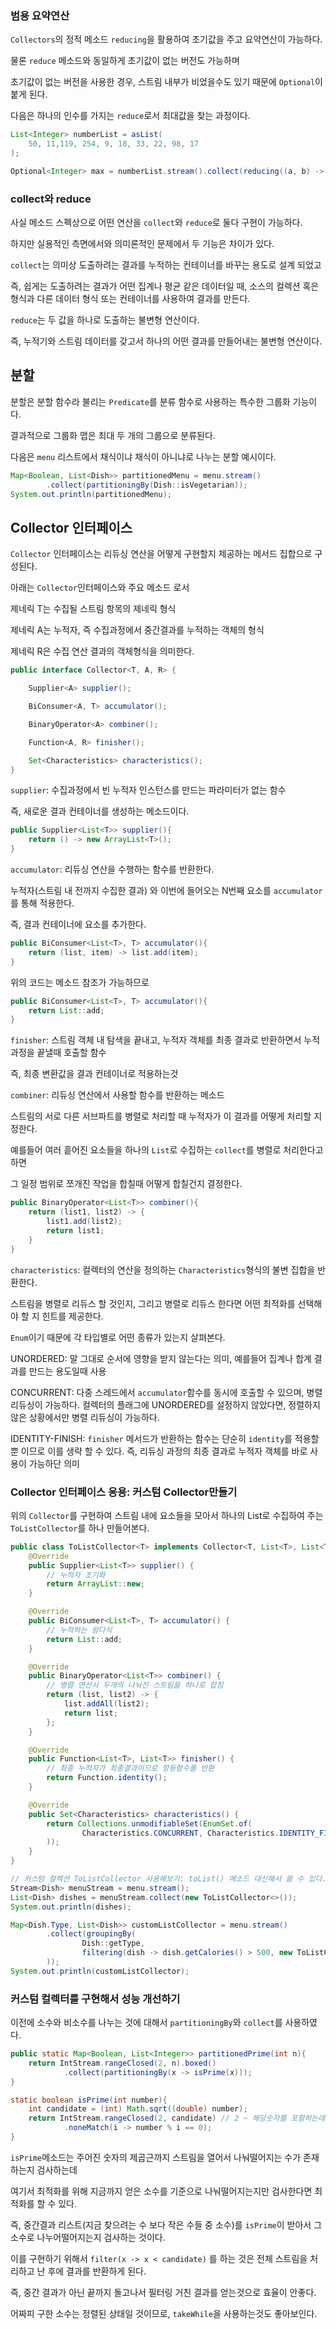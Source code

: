 ### 범용 요약연산

`Collectors`의 정적 메소드 `reducing`을 활용하여 초기값을 주고 요약연산이 가능하다.

물론 `reduce` 메소드와 동일하게 초기값이 없는 버전도 가능하며

초기값이 없는 버전을 사용한 경우, 스트림 내부가 비었을수도 있기 때문에 `Optional`이 붙게 된다. 

다음은 하나의 인수를 가지는 `reduce`로서 최대값을 찾는 과정이다.

```java
List<Integer> numberList = asList(
    50, 11,119, 254, 9, 18, 33, 22, 98, 17
);

Optional<Integer> max = numberList.stream().collect(reducing((a, b) -> b - a));
```

### collect와 reduce

사실 메소드 스펙상으로 어떤 연산을 `collect`와  `reduce`로 둘다 구현이 가능하다.

하지만 실용적인 측면에서와 의미론적인 문제에서 두 기능은 차이가 있다.

`collect`는 의미상 도출하려는 결과를 누적하는 컨테이너를 바꾸는 용도로 설계 되었고

즉, 쉽게는 도출하려는 결과가 어떤 집계나 평균 같은 데이터일 때, 소스의 컬렉션 혹은 형식과 다른 데이터 형식 또는 컨테이너를 사용하여 결과를 만든다.

`reduce`는 두 값을 하나로 도출하는 불변형 연산이다.

즉, 누적기와 스트림 데이터를 갖고서 하나의 어떤 결과를 만들어내는 불변형 연산이다.

## 분할

분할은 분할 함수라 불리는 `Predicate`를 분류 함수로 사용하는 특수한 그룹화 기능이다.

결과적으로 그룹화 맵은 최대 두 개의 그룹으로 분류된다.

다음은 `menu` 리스트에서 채식이냐 채식이 아니냐로 나누는 분할 예시이다.

```java
Map<Boolean, List<Dish>> partitionedMenu = menu.stream()
        .collect(partitioningBy(Dish::isVegetarian));
System.out.println(partitionedMenu);
```

## Collector 인터페이스 

`Collector` 인터페이스는 리듀싱 연산을 어떻게 구현할지 제공하는 메서드 집합으로 구성된다.

아래는 `Collector`인터페이스와 주요 메소드 로서

제네릭 T는 수집될 스트림 항목의 제네릭 형식

제네릭 A는 누적자, 즉 수집과정에서 중간결과를 누적하는 객체의 형식

제네릭 R은 수집 연산 결과의 객체형식을 의미한다.

```java
public interface Collector<T, A, R> {

    Supplier<A> supplier();

    BiConsumer<A, T> accumulator();

    BinaryOperator<A> combiner();

    Function<A, R> finisher();

    Set<Characteristics> characteristics();
}
```

`supplier`: 수집과정에서 빈 누적자 인스턴스를 만드는 파라미터가 없는 함수

즉, 새로운 결과 컨테이너를 생성하는 메소드이다.

```java
public Supplier<List<T>> supplier(){
    return () -> new ArrayList<T>();
}
```

`accumulator`: 리듀싱 연산을 수행하는 함수를 반환한다.

누적자(스트림 내 전까지 수집한 결과) 와 이번에 들어오는 N번째 요소를 `accumulator`를 통해 적용한다.

즉, 결과 컨테이너에 요소를 추가한다.

```java
public BiConsumer<List<T>, T> accumulator(){
    return (list, item) -> list.add(item);
}
```

위의 코드는 메소드 참조가 가능하므로
```java
public BiConsumer<List<T>, T> accumulator(){
    return List::add;
}
```

`finisher`: 스트림 객체 내 탐색을 끝내고, 누적자 객체를 최종 결과로 반환하면서 누적과정을 끝낼때 호출할 함수

즉, 최종 변환값을 결과 컨테이너로 적용하는것

`combiner`: 리듀싱 연산에서 사용할 함수를 반환하는 메소드

스트림의 서로 다른 서브파트를 병렬로 처리할 때 누적자가 이 결과를 어떻게 처리할 지 정한다.

예를들어 여러 흩어진 요소들을 하나의 `List`로 수집하는 `collect`를 병렬로 처리한다고 하면

그 일정 범위로 쪼개진 작업을 합칠때 어떻게 합칠건지 결정한다.

```java
public BinaryOperator<List<T>> combiner(){
    return (list1, list2) -> {
        list1.add(list2);
        return list1;
    }
}
```

`characteristics`: 컬렉터의 연산을 정의하는 `Characteristics`형식의 불변 집합을 반환한다.

스트림을 병렬로 리듀스 할 것인지, 그리고 병렬로 리듀스 한다면 어떤 최적화를 선택해야 할 지 힌트를 제공한다.

`Enum`이기 때문에 각 타입별로 어떤 종류가 있는지 살펴본다.

UNORDERED: 말 그대로 순서에 영향을 받지 않는다는 의미, 예를들어 집계나 합계 결과를 만드는 용도일때 사용

CONCURRENT: 다중 스레드에서 `accumulator`함수를 동시에 호출할 수 있으며, 병렬 리듀싱이 가능하다. 컬렉터의 플래그에 UNORDERED를 설정하지 않았다면, 정렬하지 않은 상황에서만 병렬 리듀싱이 가능하다.

IDENTITY-FINISH: `finisher` 메서드가 반환하는 함수는 단순히 `identity`를 적용할 뿐 이므로 이를 생략 할 수 있다. 즉, 리듀싱 과정의 최종 결과로 누적자 객체를 바로 사용이 가능하단 의미

### Collector 인터페이스 응용: 커스텀 Collector만들기 

위의 `Collector`를 구현하여 스트림 내에 요소들을 모아서 하나의 List로 수집하여 주는 `ToListCollector`를 하나 만들어본다.

```java
public class ToListCollector<T> implements Collector<T, List<T>, List<T>> {
    @Override
    public Supplier<List<T>> supplier() {
        // 누적자 초기화
        return ArrayList::new;
    }

    @Override
    public BiConsumer<List<T>, T> accumulator() {
        // 누적하는 람다식
        return List::add;
    }

    @Override
    public BinaryOperator<List<T>> combiner() {
        // 병렬 연산시 두개의 나눠진 스트림을 하나로 합침
        return (list, list2) -> {
            list.addAll(list2);
            return list;
        };
    }

    @Override
    public Function<List<T>, List<T>> finisher() {
        // 최종 누적자가 최종결과이므로 항등함수를 반환
        return Function.identity();
    }

    @Override
    public Set<Characteristics> characteristics() {
        return Collections.unmodifiableSet(EnumSet.of(
                Characteristics.CONCURRENT, Characteristics.IDENTITY_FINISH
        ));
    }
}
```
```java
// 커스텀 컬렉션 ToListCollector 사용해보기: toList() 메소드 대신해서 쓸 수 있다.
Stream<Dish> menuStream = menu.stream();
List<Dish> dishes = menuStream.collect(new ToListCollector<>());
System.out.println(dishes);

Map<Dish.Type, List<Dish>> customListCollector = menu.stream()
        .collect(groupingBy(
                Dish::getType,
                filtering(dish -> dish.getCalories() > 500, new ToListCollector<>())
        ));
System.out.println(customListCollector);
```

### 커스텀 컬렉터를 구현해서 성능 개선하기

이전에 소수와 비소수를 나누는 것에 대해서 `partitioningBy`와 `collect`를 사용하였다.

```java
public static Map<Boolean, List<Integer>> partitionedPrime(int n){
    return IntStream.rangeClosed(2, n).boxed()
            .collect(partitioningBy(x -> isPrime(x)));
}

static boolean isPrime(int number){
    int candidate = (int) Math.sqrt((double) number);
    return IntStream.rangeClosed(2, candidate) // 2 ~ 해당숫자를 포함하는데 double -> int로 바뀌면서 포함 시켜야한다.
            .noneMatch(i -> number % i == 0);
}
```

`isPrime`메소드는 주어진 숫자의 제곱근까지 스트림을 열어서 나눠떨어지는 수가 존재하는지 검사하는데

여기서 최적화를 위해 지금까지 얻은 소수를 기준으로 나눠떨어지는지만 검사한다면 최적화를 할 수 있다.

즉, 중간결과 리스트(지금 찾으려는 수 보다 작은 수들 중 소수)를 `isPrime`이 받아서 그 소수로 나누어떨어지는지 검사하는 것이다.

이를 구현하기 위해서 `filter(x -> x < candidate)` 를 하는 것은 전체 스트림을 처리하고 난 후에 결과를 반환하게 된다.

즉, 중간 결과가 아닌 끝까지 돌고나서 필터링 거친 결과를 얻는것으로 효율이 안좋다.

어짜피 구한 소수는 정렬된 상태일 것이므로, `takeWhile`을 사용하는것도 좋아보인다.